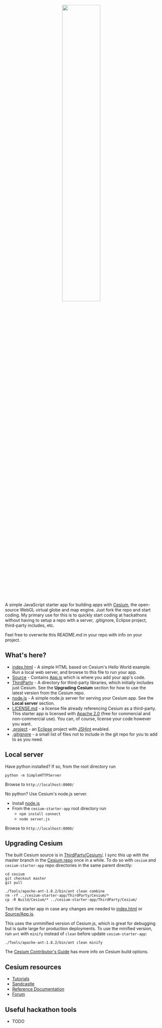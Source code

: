 <p align="center">
<a href="http://cesium.agi.com/">
<img src="https://github.com/AnalyticalGraphicsInc/cesium/wiki/logos/Cesium_Logo_Color.jpg" width="50%" />
</a>
</p>

A simple JavaScript starter app for building apps with [Cesium](http://cesium.agi.com/), the open-source WebGL virtual globe and map engine.  Just fork the repo and start coding.  My primary use for this is to quickly start coding at hackathons without having to setup a repo with a server, .gitignore, Eclipse project, third-party includes, etc.

Feel free to overwrite this README.md in your repo with info on your project.

What's here?
------------

* [index.html](index.html) - A simple HTML based on Cesium's Hello World example.  Run a local web server, and browse to this file to run your app.
* [Source](Source/) - Contains [App.js](Source/App.js) which is where you add your app's code.
* [ThirdParty](ThirdParty/) - A directory for third-party libraries, which initially includes just Cesium.  See the **Upgrading Cesium** section for how to use the latest version from the Cesium repo.
* [node.js](node.js) - A simple node.js server for serving your Cesium app.  See the **Local server** section.
* [LICENSE.md](LICENSE.md) - a license file already referencing Cesium as a third-party.  This starter app is licensed with [Apache 2.0](http://www.apache.org/licenses/LICENSE-2.0.html) (free for commercial and non-commercial use).  You can, of course, license your code however you want.
* [.project](.project) - an [Eclipse](TODO) project with [JSHint](TODO) enabled.
* [.gitignore](.gitignore) - a small list of files not to include in the git repo for you to add to as you need.

Local server
------------

Have python installed?  If so, from the root directory run
```
python -m SimpleHTTPServer
```
Browse to `http://localhost:8000/`

No python?  Use Cesium's node.js server.

* Install [node.js](http://nodejs.org/)
* From the `cesium-starter-app` root directory run
   * `npm install connect`
   * `node server.js`

Browse to `http://localhost:8000/`

Upgrading Cesium
----------------

The built Cesium source is in [ThirdParty/Cesium/](ThirdParty/Cesium/).  I sync this up with the master branch in the [Cesium repo](https://github.com/AnalyticalGraphicsInc/cesium) once in a while.  To do so with `cesium` and `cesium-starter-app` repo directories in the same parent directly:
```
cd cesium
git checkout master
git pull

./Tools/apache-ant-1.8.2/bin/ant clean combine
rm -rf ../cesium-starter-app/ThirdParty/Cesium/*
cp -R Build/Cesium/* ../cesium-starter-app/ThirdParty/Cesium/
```
Test the starter app in case any changes are needed to [index.html](index.html) or [Source/App.js](Source/App.js).

This uses the unminified version of Cesium.js, which is great for debugging but is quite large for production deployments.  To use the minified version, run `ant` with `minify` instead of `clean` before update `cesium-starter-app`:
```
./Tools/apache-ant-1.8.2/bin/ant clean minify
```
The [Cesium Contributor's Guide](TODO) has more info on Cesium build options.

Cesium resources
----------------

* [Tutorials](TODO)
* [Sandcastle](TODO)
* [Reference Documentation](TODO)
* [Forum](TODO)

Useful hackathon tools
----------------------

* TODO